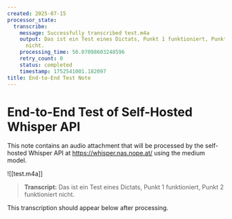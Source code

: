 ```yaml
---
created: 2025-07-15
processor_state:
  transcribe:
    message: Successfully transcribed test.m4a
    output: Das ist ein Test eines Dictats, Punkt 1 funktioniert, Punkt 2 funktioniert
      nicht.
    processing_time: 50.07098603248596
    retry_count: 0
    status: completed
    timestamp: 1752541001.182097
title: End-to-End Test Note
---
```


# End-to-End Test of Self-Hosted Whisper API

This note contains an audio attachment that will be processed by the self-hosted Whisper API at https://whisper.nas.nope.at/ using the medium model.

![[test.m4a]]

> **Transcript:**
> Das ist ein Test eines Dictats, Punkt 1 funktioniert, Punkt 2 funktioniert nicht.


This transcription should appear below after processing.